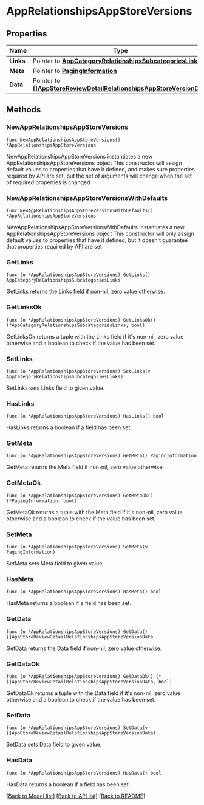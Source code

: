 # AppRelationshipsAppStoreVersions

## Properties

Name | Type | Description | Notes
------------ | ------------- | ------------- | -------------
**Links** | Pointer to [**AppCategoryRelationshipsSubcategoriesLinks**](AppCategory_relationships_subcategories_links.md) |  | [optional] 
**Meta** | Pointer to [**PagingInformation**](PagingInformation.md) |  | [optional] 
**Data** | Pointer to [**[]AppStoreReviewDetailRelationshipsAppStoreVersionData**](AppStoreReviewDetailRelationshipsAppStoreVersionData.md) |  | [optional] 

## Methods

### NewAppRelationshipsAppStoreVersions

`func NewAppRelationshipsAppStoreVersions() *AppRelationshipsAppStoreVersions`

NewAppRelationshipsAppStoreVersions instantiates a new AppRelationshipsAppStoreVersions object
This constructor will assign default values to properties that have it defined,
and makes sure properties required by API are set, but the set of arguments
will change when the set of required properties is changed

### NewAppRelationshipsAppStoreVersionsWithDefaults

`func NewAppRelationshipsAppStoreVersionsWithDefaults() *AppRelationshipsAppStoreVersions`

NewAppRelationshipsAppStoreVersionsWithDefaults instantiates a new AppRelationshipsAppStoreVersions object
This constructor will only assign default values to properties that have it defined,
but it doesn't guarantee that properties required by API are set

### GetLinks

`func (o *AppRelationshipsAppStoreVersions) GetLinks() AppCategoryRelationshipsSubcategoriesLinks`

GetLinks returns the Links field if non-nil, zero value otherwise.

### GetLinksOk

`func (o *AppRelationshipsAppStoreVersions) GetLinksOk() (*AppCategoryRelationshipsSubcategoriesLinks, bool)`

GetLinksOk returns a tuple with the Links field if it's non-nil, zero value otherwise
and a boolean to check if the value has been set.

### SetLinks

`func (o *AppRelationshipsAppStoreVersions) SetLinks(v AppCategoryRelationshipsSubcategoriesLinks)`

SetLinks sets Links field to given value.

### HasLinks

`func (o *AppRelationshipsAppStoreVersions) HasLinks() bool`

HasLinks returns a boolean if a field has been set.

### GetMeta

`func (o *AppRelationshipsAppStoreVersions) GetMeta() PagingInformation`

GetMeta returns the Meta field if non-nil, zero value otherwise.

### GetMetaOk

`func (o *AppRelationshipsAppStoreVersions) GetMetaOk() (*PagingInformation, bool)`

GetMetaOk returns a tuple with the Meta field if it's non-nil, zero value otherwise
and a boolean to check if the value has been set.

### SetMeta

`func (o *AppRelationshipsAppStoreVersions) SetMeta(v PagingInformation)`

SetMeta sets Meta field to given value.

### HasMeta

`func (o *AppRelationshipsAppStoreVersions) HasMeta() bool`

HasMeta returns a boolean if a field has been set.

### GetData

`func (o *AppRelationshipsAppStoreVersions) GetData() []AppStoreReviewDetailRelationshipsAppStoreVersionData`

GetData returns the Data field if non-nil, zero value otherwise.

### GetDataOk

`func (o *AppRelationshipsAppStoreVersions) GetDataOk() (*[]AppStoreReviewDetailRelationshipsAppStoreVersionData, bool)`

GetDataOk returns a tuple with the Data field if it's non-nil, zero value otherwise
and a boolean to check if the value has been set.

### SetData

`func (o *AppRelationshipsAppStoreVersions) SetData(v []AppStoreReviewDetailRelationshipsAppStoreVersionData)`

SetData sets Data field to given value.

### HasData

`func (o *AppRelationshipsAppStoreVersions) HasData() bool`

HasData returns a boolean if a field has been set.


[[Back to Model list]](../README.md#documentation-for-models) [[Back to API list]](../README.md#documentation-for-api-endpoints) [[Back to README]](../README.md)


